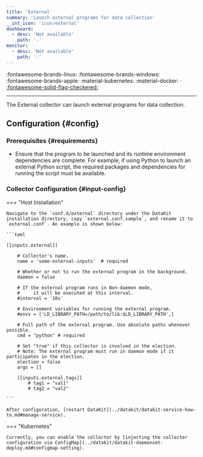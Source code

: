 ```yaml
---
title: 'External'
summary: 'Launch external programs for data collection'
__int_icon: 'icon/external'
dashboard:
  - desc: 'Not available'
    path: '-'
monitor:
  - desc: 'Not available'
    path: '-'
---
```



:fontawesome-brands-linux: :fontawesome-brands-windows: :fontawesome-brands-apple: :material-kubernetes: :material-docker:  · [:fontawesome-solid-flag-checkered:](../datakit/index.md#legends "Election Enabled")

---

The External collector can launch external programs for data collection.

## Configuration {#config}

### Prerequisites {#requirements}

- Ensure that the program to be launched and its runtime environment dependencies are complete. For example, if using Python to launch an external Python script, the required packages and dependencies for running the script must be available.

### Collector Configuration {#input-config}

<!-- markdownlint-disable MD046 -->
=== "Host Installation"

    Navigate to the `conf.d/external` directory under the DataKit installation directory, copy `external.conf.sample`, and rename it to `external.conf`. An example is shown below:
    
    ```toml
        
    [[inputs.external]]
    
        # Collector's name.
        name = 'some-external-inputs'  # required
    
        # Whether or not to run the external program in the background.
        daemon = false
    
        # If the external program runs in Non-daemon mode,
        #     it will be executed at this interval.
        #interval = '10s'
    
        # Environment variables for running the external program.
        #envs = ['LD_LIBRARY_PATH=/path/to/lib:$LD_LIBRARY_PATH',]
    
        # Full path of the external program. Use absolute paths whenever possible.
        cmd = "python" # required
    
        # Set "true" if this collector is involved in the election.
        # Note: The external program must run in daemon mode if it participates in the election.
        election = false
        args = []
    
        [[inputs.external.tags]]
            # tag1 = "val1"
            # tag2 = "val2"
    
    ```
    
    After configuration, [restart DataKit](../datakit/datakit-service-how-to.md#manage-service).

=== "Kubernetes"

    Currently, you can enable the collector by [injecting the collector configuration via ConfigMap](../datakit/datakit-daemonset-deploy.md#configmap-setting).

<!-- markdownlint-enable -->